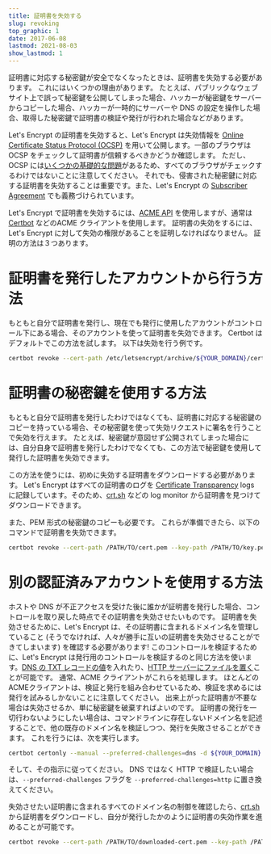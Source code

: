 ```yaml
---
title: 証明書を失効する
slug: revoking
top_graphic: 1
date: 2017-06-08
lastmod: 2021-08-03
show_lastmod: 1
---
```



証明書に対応する秘密鍵が安全でなくなったときは、証明書を失効する必要があります。 これにはいくつかの理由があります。 たとえば、パブリックなウェブサイト上で誤って秘密鍵を公開してしまった場合、ハッカーが秘密鍵をサーバーからコピーした場合、ハッカーが一時的にサーバーや DNS の設定を操作した場合、取得した秘密鍵で証明書の検証や発行が行われた場合などがあります。

Let's Encrypt の証明書を失効すると、Let's Encrypt は失効情報を [Online Certificate Status Protocol (OCSP)](https://en.wikipedia.org/wiki/Online_Certificate_Status_Protocol) を用いて公開します。一部のブラウザは OCSP をチェックして証明書が信頼するべきかどうか確認します。 ただし、OCSP には[いくつかの基礎的な問題](https://www.imperialviolet.org/2011/03/18/revocation.html)があるため、すべてのブラウザがチェックするわけではないことに注意してください。 それでも、侵害された秘密鍵に対応する証明書を失効することは重要です。また、Let's Encrypt の [Subscriber Agreement](/repository) でも義務づけられています。

Let's Encrypt で証明書を失効するには、[ACME API](https://github.com/letsencrypt/boulder/blob/master/docs/acme-divergences.md) を使用しますが、通常は [Certbot](https://certbot.eff.org/) などのACME クライアントを使用します。 証明書の失効をするには、Let's Encrypt に対して失効の権限があることを証明しなければなりません。 証明の方法は３つあります。

# 証明書を発行したアカウントから行う方法

もともと自分で証明書を発行し、現在でも発行に使用したアカウントがコントロール下にある場合、そのアカウントを使って証明書を失効できます。 Certbot はデフォルトでこの方法を試します。 以下は失効を行う例です。

```bash
certbot revoke --cert-path /etc/letsencrypt/archive/${YOUR_DOMAIN}/cert1.pem --reason keycompromise
```

# 証明書の秘密鍵を使用する方法

もともと自分で証明書を発行したわけではなくても、証明書に対応する秘密鍵のコピーを持っている場合、その秘密鍵を使って失効リクエストに署名を行うことで失効を行えます。 たとえば、秘密鍵が意図せず公開されてしまった場合には、自分自身で証明書を発行したわけでなくても、この方法で秘密鍵を使用して発行した証明書を失効できます。

この方法を使うには、初めに失効する証明書をダウンロードする必要があります。 Let's Encrypt はすべての証明書のログを [Certificate Transparency](https://www.certificate-transparency.org/) logs に記録しています。そのため、[crt.sh](https://crt.sh/) などの log monitor から証明書を見つけてダウンロードできます。

また、PEM 形式の秘密鍵のコピーも必要です。 これらが準備できたら、以下のコマンドで証明書を失効できます。

```bash
certbot revoke --cert-path /PATH/TO/cert.pem --key-path /PATH/TO/key.pem --reason keycompromise
```

# 別の認証済みアカウントを使用する方法

ホストや DNS が不正アクセスを受けた後に誰かが証明書を発行した場合、コントロールを取り戻した時点でその証明書を失効させたいものです。 証明書を失効させるために、Let's Encrypt は、その証明書に含まれるドメイン名を管理していること (そうでなければ、人々が勝手に互いの証明書を失効させることができてしまいます) を確認する必要があります! このコントロールを検証するために、Let's Encrypt は発行用のコントロールを検証するのと同じ方法を使います。[DNS の TXT レコードの値](https://tools.ietf.org/html/rfc8555#section-8.4)を入れたり、[HTTP サーバーにファイルを置く](https://tools.ietf.org/html/rfc8555#section-8.3)ことが可能です。 通常、ACME クライアントがこれらを処理します。 ほとんどのACMEクライアントは、検証と発行を組み合わせているため、検証を求めるには発行を試みるしかないことに注意してください。 出来上がった証明書が不要な場合は失効させるか、単に秘密鍵を破棄すればよいのです。 証明書の発行を一切行わないようにしたい場合は、コマンドラインに存在しないドメイン名を記述することで、他の既存のドメイン名を検証しつつ、発行を失敗させることができます。 これを行うには、次を実行します。

```bash
certbot certonly --manual --preferred-challenges=dns -d ${YOUR_DOMAIN} -d nonexistent.${YOUR_DOMAIN}
```

そして、その指示に従ってください。 DNS ではなく HTTP で検証したい場合は、`--preferred-challenges` フラグを `--preferred-challenges=http` に置き換えてください。

失効させたい証明書に含まれるすべてのドメイン名の制御を確認したら、[crt.sh](https://crt.sh/) から証明書をダウンロードし、自分が発行したかのように証明書の失効作業を進めることが可能です。

```bash
certbot revoke --cert-path /PATH/TO/downloaded-cert.pem --key-path /PATH/TO/ --reason keycompromise
```
